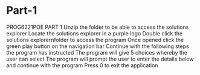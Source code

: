 # Part-1
PROG6221POE PART 1
Unzip the folder to be able to access the solutions explorer
Locate the solutions explorer in a purple logo
Double click the solutions explorernfolder to access the program
Once opened click the green play button on the navigation bar
Continue with the following steps the program has instructed
The program will give 5 choices whereby the user can select
The program will prompt the user to enter the details below and continue with the program
Press 0 to exit the application
